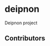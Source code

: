 # deipnon
Deipnon project


## Contributors
<!-- ALL-CONTRIBUTORS-LIST:START - Do not remove or modify this section -->
<!-- ALL-CONTRIBUTORS-LIST:END -->
